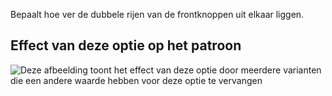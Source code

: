 Bepaalt hoe ver de dubbele rijen van de frontknoppen uit elkaar liggen.

## Effect van deze optie op het patroon

![Deze afbeelding toont het effect van deze optie door meerdere varianten die een andere waarde hebben voor deze optie te vervangen](carlton_buttonspacinghorizontal_sample.svg "Effect van deze optie op het patroon")
